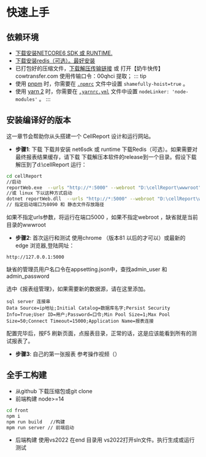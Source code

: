 # 快速上手

## 依赖环境

- [下载安装NETCORE6 SDK 或 RUNTIME.](https://dotnet.microsoft.com/download)
-  [下载安装redis（可选）。最好安装](https://github.com/MicrosoftArchive/redis/releases)
- 已打包好的压缩文件，[下载解压传输链接](https://cowtransfer.com/s/a21509df346642) 或 打开【奶牛快传】cowtransfer.com 使用传输口令：00qhci 提取；
::: tip
- 使用 [pnpm](https://pnpm.io/zh/) 时，你需要在 [`.npmrc`](https://pnpm.io/zh/npmrc#shamefully-hoist) 文件中设置 `shamefully-hoist=true` 。
- 使用 [yarn 2](https://yarnpkg.com/) 时，你需要在 [`.yarnrc.yml`](https://yarnpkg.com/configuration/yarnrc#nodeLinker) 文件中设置 `nodeLinker: 'node-modules'` 。
:::

## 安装编译好的版本

这一章节会帮助你从头搭建一个 CellReport 设计和运行网站。

- **步骤1**: 下载
下载并安装 net6sdk 或 runtime 
下载Redis（可选）。如果需要对最终报表结果缓存，请下载
下载解压本软件的release到一个目录。假设下载解压到了d:\\cellReport
运行：
```bash
cd cellReport
//启动
reportWeb.exe  --urls "http://*:5000" --webroot "D:\cellReport\wwwroot"
//或 linux 下以这种方式启动
dotnet reportWeb.dll  --urls "http://*:5000" --webroot "D:\cellReport\wwwroot"
// 指定启动端口为8090 和 静态文件存放路径
```
如果不指定urls参数，将运行在端口5000 ，如果不指定webroot ，缺省就是当前目录的wwwroot

- **步骤2**: 首次运行和测试
使用chrome （版本81 以后的才可以）或最新的 edge 浏览器,登陆网址：
```
http://127.0.0.1:5000
```
缺省的管理员用户名口令在appsetting.json中，查找admin_user 和 admin_password

选中《报表组管理》，如果需要新的数据源，请在这里添加。
```
sql server 连接串
Data Source=ip地址;Initial Catalog=数据库名字;Persist Security Info=True;User ID=用户;Password=口令;Min Pool Size=1;Max Pool Size=50;Connect Timeout=15000;Application Name=报表连接
```
配置完毕后，按F5 刷新页面，点报表目录，正常的话，这是应该能看到所有的测试报表了。

- **步骤3**: 自己的第一张报表
参考操作视频（）

## 全手工构建

- 从github 下载压缩包或git clone
- 前端构建 node>=14
~~~bash
cd front
npm i
npm run build   //构建
mpm run server // 前端启动
~~~

- 后端构建 使用vs2022
在end 目录用 vs2022打开sln文件。执行生成或运行测试
 